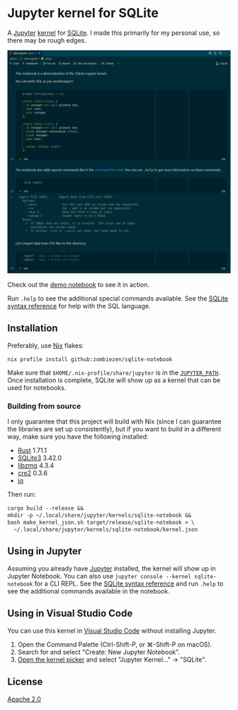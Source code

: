 # Jupyter kernel for SQLite

A [Jupyter][] [kernel][] for [SQLite][].
I made this primarily for my personal use, so there may be rough edges.

![A screenshot of the demo notebook in Visual Studio Code](demo/screenshot.png)

Check out the [demo notebook][] to see it in action.

Run `.help` to see the additional special commands available.
See the [SQLite syntax reference][] for help with the SQL language.

[demo notebook]: demo/demo.ipynb
[Jupyter]: https://jupyter.org/
[kernel]: https://docs.jupyter.org/en/latest/projects/kernels.html
[SQLite]: https://www.sqlite.org
[SQLite syntax reference]: https://www.sqlite.org/lang.html

## Installation

Preferably, use [Nix][] flakes:

```shell
nix profile install github:zombiezen/sqlite-notebook
```

Make sure that `$HOME/.nix-profile/share/jupyter` is in the [`JUPYTER_PATH`][].
Once installation is complete, SQLite will show up as a kernel that can be used for notebooks.

[`JUPYTER_PATH`]: https://docs.jupyter.org/en/latest/use/jupyter-directories.html#data-files
[Nix]: https://nixos.org/

### Building from source

I only guarantee that this project will build with Nix
(since I can guarantee the libraries are set up consistently),
but if you want to build in a different way, make sure you have the following installed:

- [Rust](https://www.rust-lang.org/) 1.71.1
- [SQLite3](https://www.sqlite.org/index.html) 3.42.0
- [libzmq](https://github.com/zeromq/libzmq) 4.3.4
- [cre2](https://marcomaggi.github.io/docs/cre2.html/) 0.3.6
- [jq](https://jqlang.github.io/jq/)

Then run:

```shell
cargo build --release &&
mkdir -p ~/.local/share/jupyter/kernels/sqlite-notebook &&
bash make_kernel_json.sh target/release/sqlite-notebook > \
  ~/.local/share/jupyter/kernels/sqlite-notebook/kernel.json
```

## Using in Jupyter

Assuming you already have [Jupyter][] installed,
the kernel will show up in Jupyter Notebook.
You can also use `jupyter console --kernel sqlite-notebook` for a CLI REPL.
See the [SQLite syntax reference][]
and run `.help` to see the additional commands available in the notebook.

## Using in Visual Studio Code

You can use this kernel in [Visual Studio Code][] without installing Jupyter.

1. Open the Command Palette (Ctrl-Shift-P, or ⌘-Shift-P on macOS).
2. Search for and select "Create: New Jupyter Notebook".
3. [Open the kernel picker](https://code.visualstudio.com/docs/datascience/jupyter-kernel-management#_jupyter-kernels)
   and select "Jupyter Kernel..." → "SQLite".

[Visual Studio Code]: https://code.visualstudio.com/

## License

[Apache 2.0](LICENSE)
